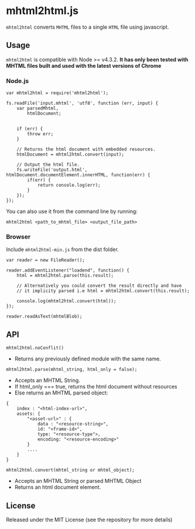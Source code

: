 # mhtml2html.js

`mhtml2html` converts `MHTML` files to a single `HTML` file using javascript.

## Usage

`mhtml2html` is compatible with Node >= v4.3.2.
**It has only been tested with MHTML files built and used with the latest versions of Chrome**

### Node.js

~~~~
var mhtml2html = require('mhtml2html');

fs.readFile('input.mhtml', 'utf8', function (err, input) {
    var parsedMhtml,
        htmlDocument;


    if (err) {
        throw err;
    }

    // Returns the html document with embedded resources.
    htmlDocument = mhtml2html.convert(input);

    // Output the html file.
    fs.writeFile('output.html', htmlDocument.documentElement.innerHTML, function(err) {
        if(err) {
            return console.log(err);
        }
    });
});

~~~~

You can also use it from the command line by running:

`mhtml2html <path_to_mhtml_file> <output_file_path>`

### Browser

Include ```mhtml2html-min.js``` from the dist folder.

~~~~
var reader = new FileReader();

reader.addEventListener("loadend", function() {
    html = mhtml2html.parse(this.result);

    // Alternatively you could convert the result directly and have
    // it implicity parsed i.e html = mhtml2html.convert(this.result);

    console.log(mhtml2html.convert(html));
});

reader.readAsText(mhtmlBlob);
~~~~

## API

```mhtml2html.noConflit()```
* Returns any previously defined module with the same name.

```mhtml2html.parse(mhtml_string, html_only = false);```
* Accepts an MHTML String.
* If html_only === true, returns the html document without resources
* Else returns an MHTML parsed object:

~~~~
{
    index : "<html-index-url>",
    assets: {
        "<asset-url>" : {
            data : "<resource-string>",
            id: "<frame-id>",
            type: "<resource-type">,
            encoding: "<resource-encoding>"
        }
        ....
    }
}
~~~~

```mhtml2html.convert(mhtml_string or mhtml_object);```
* Accepts an MHTML String or parsed MHTML Object
* Returns an html document element.


## License

Released under the MIT License (see the repository for more details)

